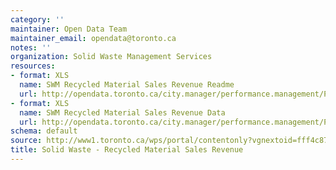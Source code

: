 ```yaml
---
category: ''
maintainer: Open Data Team
maintainer_email: opendata@toronto.ca
notes: ''
organization: Solid Waste Management Services
resources:
- format: XLS
  name: SWM Recycled Material Sales Revenue Readme
  url: http://opendata.toronto.ca/city.manager/performance.management/PM_SWMRecycledMaterialSalesRevenueReadme.xls
- format: XLS
  name: SWM Recycled Material Sales Revenue Data
  url: http://opendata.toronto.ca/city.manager/performance.management/PM_Solid_Waste.xls
schema: default
source: http://www1.toronto.ca/wps/portal/contentonly?vgnextoid=fff4c87477438310VgnVCM1000003dd60f89RCRD&vgnextchannel=1a66e03bb8d1e310VgnVCM10000071d60f89RCRD
title: Solid Waste - Recycled Material Sales Revenue
---
```

